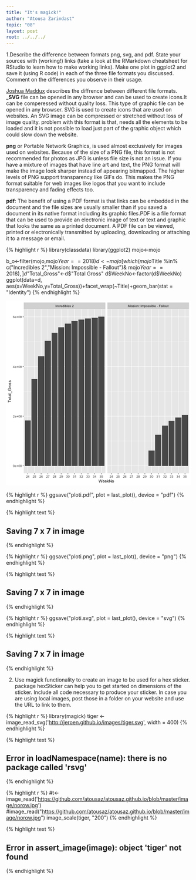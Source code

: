 ```yaml
---
title: "It's magick!"
author: "Atousa Zarindast"
topic: "08"
layout: post
root: ../../../
---
```


1.Describe the difference between formats png, svg, and pdf. State your sources with (working!) links (take a look at the RMarkdown cheatsheet for RStudio to learn how to make working links). Make one plot in ggplot2 and save it (using R code) in each of the three file formats you discussed. Comment on the differences you observe in their usage. 



 [Joshua Maddux](https://www.95visual.com/blog/svg-pdf-jpg-png-whats-the-difference) describes the diffrence between different file formats.
___SVG__ file can be opened in any browser and can be used to create icons.It can be comperessed without quality loss. This type of graphic file can be opened in any browser. SVG is used to create icons that are used on websites. An SVG image can be compressed or stretched without loss of image quality. problem with this format is that, needs all the elements to be loaded and it is not possible to load just part of the graphic object which could slow down the website.

__png__ or Portable Network Graphics,  is used almost exclusively for images used on websites. Because of the size of a PNG file, this format is not recommended for photos as JPG is unless file size is not an issue. If you have a mixture of images that have line art and text, the PNG format will make the image look sharper instead of appearing bitmapped. The higher levels of PNG support transparency like GIFs do. This makes the PNG format suitable for web images like logos that you want to include transparency and fading effects too.



__pdf__: The benefit of using a PDF format is that links can be embedded in the document and the file sizes are usually smaller than if you saved a document in its native format including its graphic files.PDF is a file format that can be used to provide an electronic image of text or text and graphic that looks the same as a printed document. A PDF file can be viewed, printed or electronically transmitted by uploading, downloading or attaching it to a message or email. 

{% highlight r %}
library(classdata)
library(ggplot2)
mojo<-mojo

b_o<-filter(mojo,mojo$Year==2018)
d<-mojo[which(mojo$Title %in% c("Incredibles 2","Mission: Impossible - Fallout")& mojo$Year==2018),]
d$"Total_Gross"<-d$"Total Gross"
d$WeekNo<-factor(d$WeekNo)
ggplot(data=d, aes(x=WeekNo,y=Total_Gross))+facet_wrap(~Title)+geom_bar(stat = "Identity")
{% endhighlight %}

![center](../figure/08/ZarindastAtousa/unnamed-chunk-1-1.png)

{% highlight r %}
ggsave("ploti.pdf", plot = last_plot(), device = "pdf")
{% endhighlight %}



{% highlight text %}
## Saving 7 x 7 in image
{% endhighlight %}



{% highlight r %}
ggsave("ploti.png", plot = last_plot(), device = "png")
{% endhighlight %}



{% highlight text %}
## Saving 7 x 7 in image
{% endhighlight %}



{% highlight r %}
ggsave("ploti.svg", plot = last_plot(), device = "svg")
{% endhighlight %}



{% highlight text %}
## Saving 7 x 7 in image
{% endhighlight %}

2. Use magick functionality to create an image to be used for a hex sticker. package hexSticker can help you to get started on dimensions of the sticker. Include all code necessary to produce your sticker. In case you are using local images, post those in a folder on your website and use the URL to link to them.


{% highlight r %}
library(magick)
tiger <- image_read_svg('http://jeroen.github.io/images/tiger.svg', width = 400)
{% endhighlight %}



{% highlight text %}
## Error in loadNamespace(name): there is no package called 'rsvg'
{% endhighlight %}



{% highlight r %}
#t<-image_read('https://github.com/atousaz/atousaz.github.io/blob/master/image/norow.jpg')
#image_read("https://github.com/atousaz/atousaz.github.io/blob/master/image/norow.jpg")
image_scale(tiger, "200")
{% endhighlight %}



{% highlight text %}
## Error in assert_image(image): object 'tiger' not found
{% endhighlight %}
